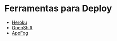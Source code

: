 # Ferramentas para Deploy

* [Heroku](https://www.heroku.com/)
* [OpenShift](https://www.openshift.com/)
* [AppFog](https://www.appfog.com/)